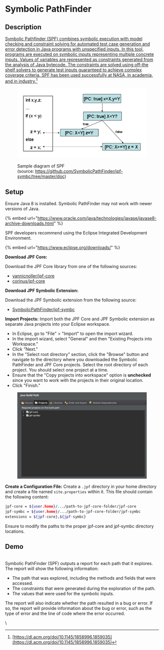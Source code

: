 # Symbolic PathFinder

## Description

[Symbolic Pathfinder (SPF) combines symbolic execution with model checking and constraint solving for automated test case generation and error detection in Java programs with unspecified inputs. In this tool, programs are executed on symbolic inputs representing multiple concrete inputs. Values of variables are represented as constraints generated from the analysis of Java bytecode. The constraints are solved using off-the shelf solvers to generate test inputs guaranteed to achieve complex coverage criteria. SPF has been used successfully at NASA, in academia, and in industry.](#user-content-fn-1)[^1]

<figure><img src="../../.gitbook/assets/image.png" alt=""><figcaption><p>Sample diagram of SPF<br>(source: <a href="https://github.com/SymbolicPathFinder/jpf-symbc/tree/master/doc">https://github.com/SymbolicPathFinder/jpf-symbc/tree/master/doc</a>)</p></figcaption></figure>

## Setup

Ensure Java 8 is installed. Symbolic PathFinder may not work with newer versions of Java.

{% embed url="https://www.oracle.com/java/technologies/javase/javase8-archive-downloads.html" %}

SPF developers recommend using the Eclipse Integrated Development Environment.

{% embed url="https://www.eclipse.org/downloads/" %}

**Download JPF Core:**

Download the JPF Core library from one of the following sources:

* [yannicnoller/jpf-core](https://github.com/yannicnoller/jpf-core/tree/0f2f2901cd0ae9833145c38fee57be03da90a64f)
* [corinus/jpf-core](https://github.com/corinus/jpf-core)

**Download JPF Symbolic Extension:**

Download the JPF Symbolic extension from the following source:

* [SymbolicPathFinder/jpf-symbc](https://github.com/SymbolicPathFinder/jpf-symbc)

**Import Projects:** Import both the JPF Core and JPF Symbolic extension as separate Java projects into your Eclipse workspace.

* In Eclipse, go to "File" > "Import" to open the import wizard.
* In the import wizard, select "General" and then "Existing Projects into Workspace."
* Click "Next."
* In the "Select root directory" section, click the "Browse" button and navigate to the directory where you downloaded the Symbolic PathFinder and JPF Core projects. Select the root directory of each project. You should select one project at a time.
* Ensure that the "Copy projects into workspace" option is **unchecked** since you want to work with the projects in their original location.
* Click "Finish."

<figure><img src="../../.gitbook/assets/image (5).png" alt=""><figcaption></figcaption></figure>

**Create a Configuration File:** Create a `.jpf` directory in your home directory and create a file named `site.properties` within it. This file should contain the following content:

```bash
jpf-core = ${user.home}/.../path-to-jpf-core-folder/jpf-core
jpf-symbc = ${user.home}/.../path-to-jpf-core-folder/jpf-symbc
extensions = ${jpf-core},${jpf-symbc}
```

Ensure to modify the paths to the proper jpf-core and jpf-symbc directory locations.

## Demo

\
Symbolic PathFinder (SPF) outputs a report for each path that it explores. The report will show the following information:

* The path that was explored, including the methods and fields that were accessed.
* The constraints that were generated during the exploration of the path.
* The values that were used for the symbolic inputs.

The report will also indicate whether the path resulted in a bug or error. If so, the report will provide information about the bug or error, such as the type of error and the line of code where the error occurred.

\


[^1]: [https://dl.acm.org/doi/10.1145/1858996.1859035](https://dl.acm.org/doi/10.1145/1858996.1859035)
